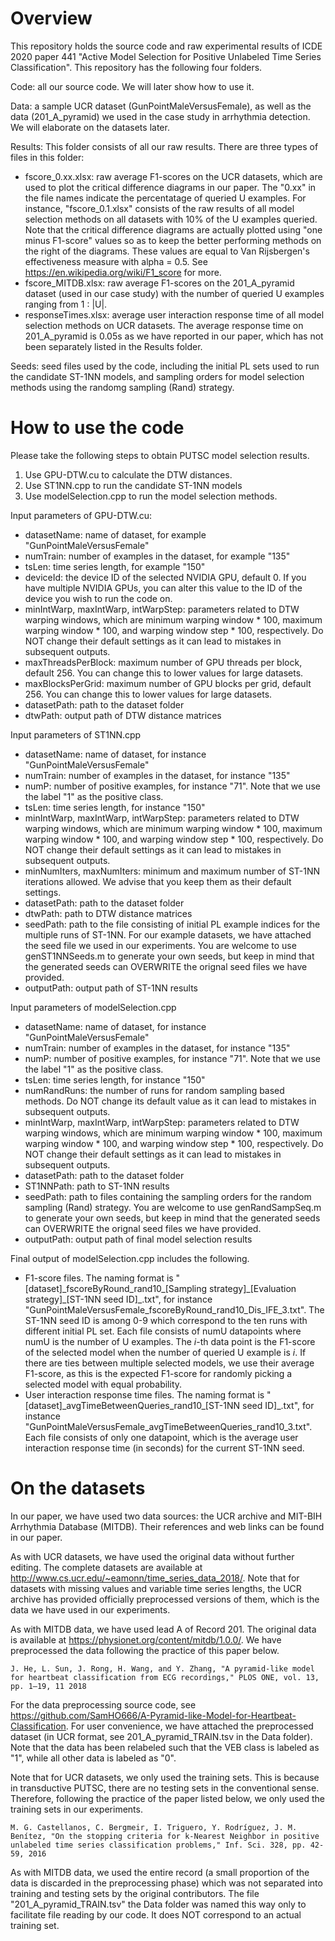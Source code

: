 # Overview
This repository holds the source code and raw experimental results of ICDE 2020 paper 441 "Active Model Selection for Positive Unlabeled Time Series Classification". This repository has the following four folders.

Code: all our source code. We will later show how to use it.

Data: a sample UCR dataset (GunPointMaleVersusFemale), as well as the data (201_A_pyramid) we used in the case study in arrhythmia detection. We will elaborate on the datasets later.
    
Results: This folder consists of all our raw results. There are three types of files in this folder:
- fscore_0.xx.xlsx: raw average F1-scores on the UCR datasets, which are used to plot the critical difference diagrams in our paper. The "0.xx" in the file names indicate the percentatage of queried U examples. For instance, "fscore_0.1.xlsx" consists of the raw results of all model selection methods on all datasets with 10% of the U examples queried. Note that the critical difference diagrams are actually plotted using "one minus F1-score" values so as to keep the better performing methods on the right of the diagrams. These values are equal to Van Rijsbergen's effectiveness measure with alpha = 0.5. See https://en.wikipedia.org/wiki/F1_score for more.
- fscore_MITDB.xlsx: raw average F1-scores on the 201_A_pyramid dataset (used in our case study) with the number of queried U examples ranging from 1 : |U|.
- responseTimes.xlsx: average user interaction response time of all model selection methods on UCR datasets. The average response time on 201_A_pyramid is 0.05s as we have reported in our paper, which has not been separately listed in the Results folder.

Seeds: seed files used by the code, including the initial PL sets used to run the candidate ST-1NN models, and sampling orders for model selection methods using the randomg sampling (Rand) strategy.

# How to use the code
Please take the following steps to obtain PUTSC model selection results.
1. Use GPU-DTW.cu to calculate the DTW distances.
2. Use ST1NN.cpp to run the candidate ST-1NN models
3. Use modelSelection.cpp to run the model selection methods.

Input parameters of GPU-DTW.cu:
- datasetName: name of dataset, for example "GunPointMaleVersusFemale"
- numTrain: number of examples in the dataset, for example "135"
- tsLen: time series length, for example "150"
- deviceId: the device ID of the selected NVIDIA GPU, default 0. If you have multiple NVIDIA GPUs, you can alter this value to the ID of the device you wish to run the code on.
- minIntWarp, maxIntWarp, intWarpStep: parameters related to DTW warping windows, which are minimum warping window * 100, maximum warping window * 100, and warping window step * 100, respectively. Do NOT change their default settings as it can lead to mistakes in subsequent outputs.
- maxThreadsPerBlock: maximum number of GPU threads per block, default 256. You can change this to lower values for large datasets.
- maxBlocksPerGrid: maximum number of GPU blocks per grid, default 256. You can change this to lower values for large datasets.
- datasetPath: path to the dataset folder
- dtwPath: output path of DTW distance matrices

Input parameters of ST1NN.cpp
- datasetName: name of dataset, for instance "GunPointMaleVersusFemale"
- numTrain: number of examples in the dataset, for instance "135"
- numP: number of positive examples, for instance "71". Note that we use the label "1" as the positive class.
- tsLen: time series length, for instance "150"
- minIntWarp, maxIntWarp, intWarpStep: parameters related to DTW warping windows, which are minimum warping window * 100, maximum warping window * 100, and warping window step * 100, respectively. Do NOT change their default settings as it can lead to mistakes in subsequent outputs.
- minNumIters, maxNumIters: minimum and maximum number of ST-1NN iterations allowed. We advise that you keep them as their default settings.
- datasetPath: path to the dataset folder
- dtwPath: path to DTW distance matrices
- seedPath: path to the file consisting of initial PL example indices for the multiple runs of ST-1NN. For our example datasets, we have attached the seed file we used in our experiments. You are welcome to use genST1NNSeeds.m to generate your own seeds, but keep in mind that the generated seeds can OVERWRITE the orignal seed files we have provided.
- outputPath: output path of ST-1NN results

Input parameters of modelSelection.cpp
- datasetName: name of dataset, for instance "GunPointMaleVersusFemale"
- numTrain: number of examples in the dataset, for instance "135"
- numP: number of positive examples, for instance "71". Note that we use the label "1" as the positive class.
- tsLen: time series length, for instance "150"
- numRandRuns: the number of runs for random sampling based methods. Do NOT change its default value as it can lead to mistakes in subsequent outputs.
- minIntWarp, maxIntWarp, intWarpStep: parameters related to DTW warping windows, which are minimum warping window * 100, maximum warping window * 100, and warping window step * 100, respectively. Do NOT change their default settings as it can lead to mistakes in subsequent outputs.
- datasetPath: path to the dataset folder 
- ST1NNPath: path to ST-1NN results
- seedPath: path to files containing the sampling orders for the random sampling (Rand) strategy. You are welcome to use genRandSampSeq.m to generate your own seeds, but keep in mind that the generated seeds can OVERWRITE the orignal seed files we have provided.
- outputPath: output path of final model selection results

Final output of modelSelection.cpp includes the following.
- F1-score files. The naming format is "\[dataset\]\_fscoreByRound\_rand10\_\[Sampling strategy\]\_\[Evaluation strategy\]\_\[ST-1NN seed ID\]\_.txt", for instance "GunPointMaleVersusFemale_fscoreByRound_rand10_Dis_IFE_3.txt". The ST-1NN seed ID is among 0-9 which correspond to the ten runs with different initial PL set. Each file consists of numU datapoints where numU is the number of U examples. The _i_-th data point is the F1-score of the selected model when the number of queried U example is _i_. If there are ties between multiple selected models, we use their average F1-score, as this is the expected F1-score for randomly picking a selected model with equal probability.
- User interaction response time files. The naming format is "\[dataset\]\_avgTimeBetweenQueries_rand10\_\[ST-1NN seed ID\]\_.txt", for instance "GunPointMaleVersusFemale_avgTimeBetweenQueries_rand10_3.txt". Each file consists of only one datapoint, which is the average user interaction response time (in seconds) for the current ST-1NN seed.

# On the datasets
In our paper, we have used two data sources: the UCR archive and MIT-BIH Arrhythmia Database (MITDB). Their references and web links can be found in our paper.

As with UCR datasets, we have used the original data without further editing. The complete datasets are available at http://www.cs.ucr.edu/~eamonn/time_series_data_2018/. Note that for datasets with missing values and variable time series lengths, the UCR archive has provided officially preprocessed versions of them, which is the data we have used in our experiments.

As with MITDB data, we have used lead A of Record 201. The original data is available at https://physionet.org/content/mitdb/1.0.0/. We have preprocessed the data following the practice of this paper below. 

    J. He, L. Sun, J. Rong, H. Wang, and Y. Zhang, "A pyramid-like model for heartbeat classification from ECG recordings," PLOS ONE, vol. 13, pp. 1–19, 11 2018

For the data preprocessing source code, see https://github.com/SamHO666/A-Pyramid-like-Model-for-Heartbeat-Classification. For user convenience, we have attached the preprocessed dataset (in UCR format, see 201_A_pyramid_TRAIN.tsv in the Data folder). Note that the data has been relabeled such that the VEB class is labeled as "1", while all other data is labeled as "0".

Note that for UCR datasets, we only used the training sets. This is because in transductive PUTSC, there are no testing sets in the conventional sense. Therefore, following the practice of the paper listed below, we only used the training sets in our experiments.

    M. G. Castellanos, C. Bergmeir, I. Triguero, Y. Rodríguez, J. M. Benítez, "On the stopping criteria for k-Nearest Neighbor in positive unlabeled time series classification problems," Inf. Sci. 328, pp. 42-59, 2016
    
As with MITDB data, we used the entire record (a small proportion of the data is discarded in the preprocessing phase) which was not separated into training and testing sets by the original contributors. The file "201_A_pyramid_TRAIN.tsv" the Data folder was named this way only to facilitate file reading by our code. It does NOT correspond to an actual training set.
